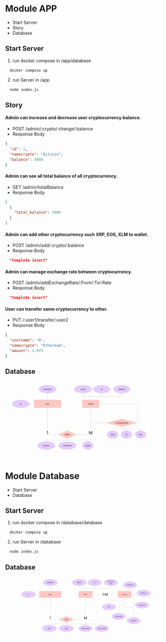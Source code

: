 # Module APP
  * Start Server
  * Story
  * Database
## Start Server
1. run docker compose in /app/database
```bash
  docker compose up
```
2. run Server in /app
```bash
  node index.js
```
## Story
#### Admin can increase and decrease user cryptocurrency balance.
* POST /admin/:crypto/:change/:balance
* Response Body
```json
{
  "id": 1,
  "namecrypto": "Bitcoin",
  "balance": 4900
}
```
#### Admin can see all total balance of all cryptocurrency.
* GET /admin/totalBalance
* Response Body
```json
[
  {
    "total_balance": 5900
  }
]
```
#### Admin can add other cryptocurrency such XRP, EOS, XLM to wallet.
* POST /admin/add/:crypto/:balance
* Response Body
```json
  "Complete insert"
```
#### Admin can manage exchange rate between cryptocurrency.
* POST /admin/addExchangeRate/:From/:To/:Rate
* Response Body
```json
  "Complete insert"
```
#### User can transfer same cryptocurrency to other.
* PUT /:user1/transfer/:user2
* Response Body
```json
{
  "username": "B",
  "namecrypto": "Ethereum",
  "amount": 1.975
}
```
## Database
![Alt text](./app/img/db_Crypto.jpg)



# Module Database
  * Start Server
  * Database
## Start Server
1. run docker compose in /database/database
```bash
  docker compose up
```
2. run Server in /database
```bash
  node index.js
```
## Database
![Alt text](./database/img/db_Item.jpg)
